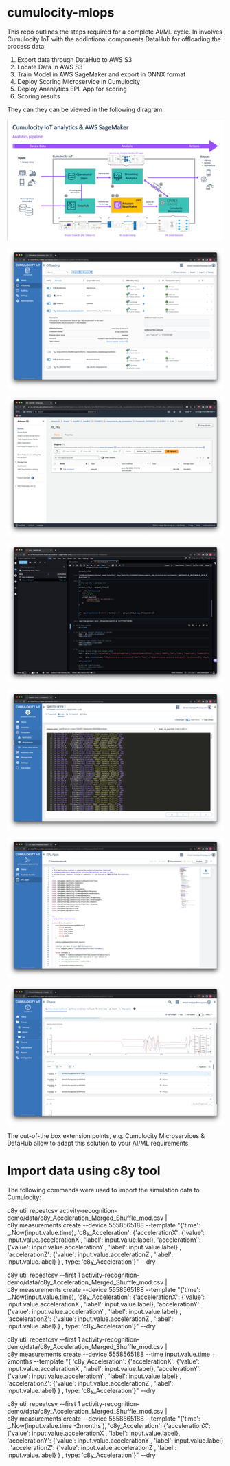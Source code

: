 # cumulocity-mlops
This repo outlines the steps required for a complete AI/ML cycle. In involves Cumulocity IoT with the addintional components DataHub for offloading the process data:
1. Export data through DataHub to AWS S3
2. Locate Data in AWS S3
3. Train Model in AWS SageMaker and export in ONNX format
4. Deploy Scoring Microservice in Cumulocity
5. Deploy Ananlytics EPL App for scoring
6. Scoring results

They can they can be viewed in the following diragram:

![AIML_Architecture](./resources/AIML_Architecture.png)


![AIML_Offloading](./resources/AIML_Offloading.png)

![AIML_Offloading_S3](./resources/AIML_Offloading_S3.png)

![AIML_Sagemaker_Training](./resources/AIML_Sagemaker_Training.png)

![AIML_Scoring_Microservice](./resources/AIML_Scoring_Microservice.png)

![AIML_Scoring_EPL](./resources/AIML_Scoring_EPL.png)

![AIML_Scoring_Results](./resources/AIML_Scoring_Results.png)

The out-of-the box extension points, e.g. Cumulocity Microservices & DataHub allow to adapt this solution to your AI/ML requirements.

# Import data using c8y tool

The following commands were used to import the simulation data to Cumulocity:

c8y util repeatcsv  activity-recognition-demo/data/c8y_Acceleration_Merged_Shuffle_mod.csv | \
    c8y measurements create --device 5558565188 --template "{'time': _.Now(input.value.time), 'c8y_Acceleration': {'accelerationX': {'value': input.value.accelerationX , 'label': input.value.label}, 'accelerationY': {'value': input.value.accelerationY , 'label': input.value.label} , 'accelerationZ': {'value': input.value.accelerationZ , 'label': input.value.label}  } , type: 'c8y_Acceleration'}" --dry


c8y util repeatcsv  --first 1 activity-recognition-demo/data/c8y_Acceleration_Merged_Shuffle_mod.csv | \
    c8y measurements create --device 5558565188 --template "{'time': _.Now(input.value.time), 'c8y_Acceleration': {'accelerationX': {'value': input.value.accelerationX , 'label': input.value.label}, 'accelerationY': {'value': input.value.accelerationY , 'label': input.value.label} , 'accelerationZ': {'value': input.value.accelerationZ , 'label': input.value.label}  } , type: 'c8y_Acceleration'}" --dry

c8y util repeatcsv  --first 1 activity-recognition-demo/data/c8y_Acceleration_Merged_Shuffle_mod.csv | \
    c8y measurements create --device 5558565188 --time input.value.time + 2months --template "{ 'c8y_Acceleration': {'accelerationX': {'value': input.value.accelerationX , 'label': input.value.label}, 'accelerationY': {'value': input.value.accelerationY , 'label': input.value.label} , 'accelerationZ': {'value': input.value.accelerationZ , 'label': input.value.label}  } , type: 'c8y_Acceleration'}" --dry

c8y util repeatcsv  --first 1 activity-recognition-demo/data/c8y_Acceleration_Merged_Shuffle_mod.csv | \
    c8y measurements create --device 5558565188 --template "{'time': _.Now(input.value.time -2months ), 'c8y_Acceleration': {'accelerationX': {'value': input.value.accelerationX , 'label': input.value.label}, 'accelerationY': {'value': input.value.accelerationY , 'label': input.value.label} , 'accelerationZ': {'value': input.value.accelerationZ , 'label': input.value.label}  } , type: 'c8y_Acceleration'}" --dry
